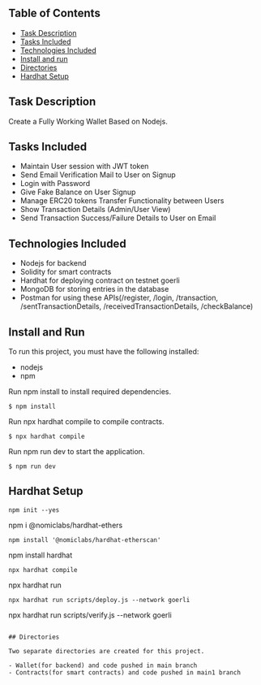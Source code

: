 ## Table of Contents

- [Task Description](#task-description)
- [Tasks Included](#tasks-included)
- [Technologies Included](#technologies-included)
- [Install and run](#install-and-run)
- [Directories](#directories)
- [Hardhat Setup](#hardhat-setup)

## Task Description

Create a Fully Working Wallet Based on Nodejs.

## Tasks Included

- Maintain User session with JWT token
- Send Email Verification Mail to User on Signup
- Login with Password
- Give Fake Balance on User Signup
- Manage ERC20 tokens Transfer Functionality between Users
- Show Transaction Details (Admin/User View)
- Send Transaction Success/Failure Details to User on Email

## Technologies Included

- Nodejs for backend
- Solidity for smart contracts
- Hardhat for deploying contract on testnet goerli
- MongoDB for storing entries in the database
- Postman for using these APIs(/register, /login, /transaction, /sentTransactionDetails, /receivedTransactionDetails, /checkBalance)

## Install and Run

To run this project, you must have the following installed:

- nodejs
- npm

Run npm install to install required dependencies.

```
$ npm install
```

Run npx hardhat compile to compile contracts.

```
$ npx hardhat compile
```

Run npm run dev to start the application.

```
$ npm run dev
```

## Hardhat Setup

```
npm init --yes
```

npm i @nomiclabs/hardhat-ethers

```
npm install '@nomiclabs/hardhat-etherscan'
```

npm install hardhat

```
npx hardhat compile
```

npx hardhat run

```
npx hardhat run scripts/deploy.js --network goerli
```

npx hardhat run scripts/verify.js --network goerli

```

## Directories

Two separate directories are created for this project.

- Wallet(for backend) and code pushed in main branch
- Contracts(for smart contracts) and code pushed in main1 branch
```
